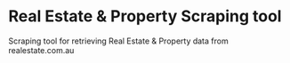 # Real Estate & Property Scraping tool

Scraping tool for retrieving Real Estate & Property data from realestate.com.au
